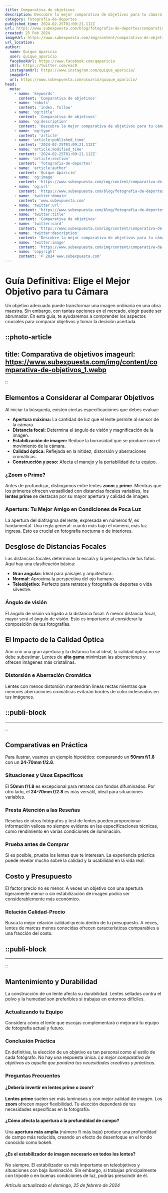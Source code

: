 ```yaml
---
title: Comparativa de objetivos
description: Descubre la mejor comparativa de objetivos para tu cámara. Encuentra análisis detallados y elige la óptica ideal para tus necesidades fotográficas.
category: fotografia-de-deportes
published_time: 2024-02-25T01:09:21.112Z
url: https://www.subexpuesta.com/blog/fotografia-de-deportes/comparativa-de-objetivos
created: 25 Feb 2024
imageUrl: https://www.subexpuesta.com/img/content/comparativa-de-objetivos_1.webp
url_location:
author:
  name: Quique Aparicio
  user: quique_aparicio
  facebookUrl: https://www.facebook.com/qaparicio
  xUrl: https://twitter.com/eac9
  instagramUrl: https://www.instagram.com/quique_aparicio/
  imageUrl: 
  url: https://www.subexpuesta.com/usuario/quique_aparicio/
head:
  meta:
    - name: 'keywords'
      content: 'Comparativa de objetivos'
    - name: 'robots'
      content: 'index, follow'
    - name: 'og:title'
      content: 'Comparativa de objetivos'
    - name: 'og:description'
      content: 'Descubre la mejor comparativa de objetivos para tu cámara. Encuentra análisis detallados y elige la óptica ideal para tus necesidades fotográficas.'
    - name: 'og:type'
      content: 'article'
    - name: 'article:published_time'
      content: '2024-02-25T01:09:21.112Z'
    - name: 'article:modified_time'
      content: '2024-02-25T01:09:21.112Z'
    - name: 'article:section'
      content: 'fotografia-de-deportes'
    - name: 'article:author'
      content: 'Quique Aparicio'
    - name: 'og:image'
      content: 'https://www.subexpuesta.com/img/content/comparativa-de-objetivos_1.webp'
    - name: 'og:url'
      content: 'https://www.subexpuesta.com/blog/fotografia-de-deportes/comparativa-de-objetivos'
    - name: 'twitter:domain'
      content: 'www.subexpuesta.com'
    - name: 'twitter:url'
      content: 'https://www.subexpuesta.com/blog/fotografia-de-deportes/comparativa-de-objetivos'
    - name: 'twitter:title'
      content: 'Comparativa de objetivos'
    - name: 'twitter:card'
      content: 'https://www.subexpuesta.com/img/content/comparativa-de-objetivos_1.webp'
    - name: 'twitter:description'
      content: 'Descubre la mejor comparativa de objetivos para tu cámara. Encuentra análisis detallados y elige la óptica ideal para tus necesidades fotográficas.'
    - name: 'twitter:image'
      content: 'https://www.subexpuesta.com/img/content/comparativa-de-objetivos_1.webp'
    - name: 'copyright'
      content: '© 2024 www.subexpuesta.com'
---
```

# Guía Definitiva: Elige el Mejor Objetivo para tu Cámara

Un objetivo adecuado puede transformar una imagen ordinaria en una obra maestra. Sin embargo, con tantas opciones en el mercado, elegir puede ser abrumador. En esta guía, te ayudaremos a comprender los aspectos cruciales para comparar objetivos y tomar la decisión acertada.


::photo-article
---
title: Comparativa de objetivos
imageurl: https://www.subexpuesta.com/img/content/comparativa-de-objetivos_1.webp
---
::


## Elementos a Considerar al Comparar Objetivos

Al iniciar tu búsqueda, existen ciertas especificaciones que debes evaluar:

- **Apertura máxima:** La cantidad de luz que el lente permite al sensor de la cámara.
- **Distancia focal:** Determina el ángulo de visión y magnificación de la imagen.
- **Estabilización de imagen:** Reduce la borrosidad que se produce con el movimiento de la cámara.
- **Calidad óptica:** Reflejada en la nitidez, distorsión y aberraciones cromáticas.
- **Construcción y peso:** Afecta el manejo y la portabilidad de tu equipo.

### ¿Zoom o Prime?

Antes de profundizar, distingamos entre lentes **zoom** y **prime**. Mientras que los primeros ofrecen versatilidad con distancias focales variables, los **lentes prime** se destacan por su mayor apertura y calidad de imagen.

### Apertura: Tu Mejor Amigo en Condiciones de Poca Luz

La apertura del diafragma del lente, expresada en números **f/**, es fundamental. Una regla general: cuanto más bajo el número, más luz ingresa. Esto es crucial en fotografia nocturna o de interiores.

## Desglose de Distancias Focales

Las distancias focales determinan la escala y la perspectiva de tus fotos. Aquí hay una clasificación básica:

- **Gran angular:** Ideal para paisajes y arquitectura.
- **Normal:** Aproxima la perspectiva del ojo humano.
- **Teleobjetivo:** Perfecto para retratos y fotografía de deportes o vida silvestre.

### Ángulo de visión

El ángulo de visión va ligado a la distancia focal. A menor distancia focal, mayor será el ángulo de visión. Esto es importante al considerar la composición de tus fotografías.

## El Impacto de la Calidad Óptica

Aún con una gran apertura y la distancia focal ideal, la calidad óptica no se debe subestimar. Lentes de **alta gama** minimizan las aberraciones y ofrecen imágenes más cristalinas.

### Distorsión e Aberración Cromática

Lentes con menos distorsión mantendrán líneas rectas mientras que menores aberraciones cromáticas evitarán bordes de color indeseados en tus imágenes.


  ::publi-block
  ---
  ---
  ::
  
  
## Comparativas en Práctica

Para ilustrar, veamos un ejemplo hipotético: comparando un **50mm f/1.8** con un **24-70mm f/2.8**.

### Situaciones y Usos Específicos

El **50mm f/1.8** es excepcional para retratos con fondos difuminados. Por otro lado, el **24-70mm f/2.8** es más versátil, ideal para situaciones variables.

### Presta Atención a las Reseñas

Reseñas de otros fotógrafos y test de lentes pueden proporcionar información valiosa no siempre evidente en las especificaciones técnicas, como rendimiento en varias condiciones de iluminación.

### Prueba antes de Comprar

Si es posible, prueba los lentes que te interesan. La experiencia práctica puede revelar mucho sobre la calidad y la usabilidad en la vida real.

## Costo y Presupuesto

El factor precio no es menor. A veces un objetivo con una apertura ligeramente menor o sin estabilización de imagen podría ser considerablemente más económico.

### Relación Calidad-Precio

Busca la mejor relación calidad-precio dentro de tu presupuesto. A veces, lentes de marcas menos conocidas ofrecen características comparables a una fracción del costo.


  ::publi-block
  ---
  ---
  ::
  
  
## Mantenimiento y Durabilidad

La construcción de un lente afecta su durabilidad. Lentes sellados contra el polvo y la humedad son preferibles si trabajas en entornos difíciles.

### Actualizando tu Equipo

Considera cómo el lente que escojas complementará o mejorará tu equipo de fotografía actual y futuro.

### Conclusión Práctica

En definitiva, la elección de un objetivo es tan personal como el estilo de cada fotógrafo. No hay una respuesta única. *La mejor comparativa de objetivos es aquella que pondera tus necesidades creativas y prácticas.*

### Preguntas Frecuentes

#### ¿Debería invertir en lentes prime o zoom?
**Lentes prime** suelen ser más luminosos y con mejor calidad de imagen. Los **zoom** ofrecen mayor flexibilidad. Tu elección dependerá de tus necesidades específicas en la fotografía.

#### ¿Cómo afecta la apertura a la profundidad de campo?
Una **apertura más amplia** (número f/ más bajo) produce una profundidad de campo más reducida, creando un efecto de desenfoque en el fondo conocido como bokeh.

#### ¿Es el estabilizador de imagen necesario en todos los lentes?
No siempre. El estabilizador es más importante en teleobjetivos y situaciones con baja iluminación. Sin embargo, si trabajas principalmente con trípode o en buenas condiciones de luz, podrías prescindir de él.

_Artículo actualizado el domingo, 25 de febrero de 2024_